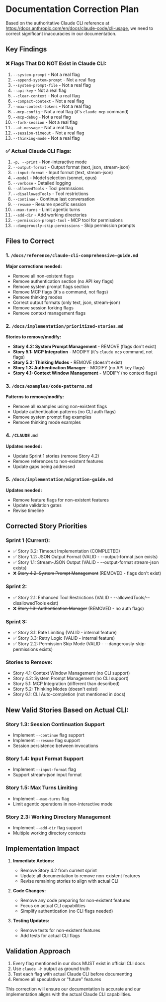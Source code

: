 # Documentation Correction Plan

Based on the authoritative Claude CLI reference at https://docs.anthropic.com/en/docs/claude-code/cli-usage, we need to correct significant inaccuracies in our documentation.

## Key Findings

### ❌ Flags That DO NOT Exist in Claude CLI:
1. `--system-prompt` - Not a real flag
2. `--append-system-prompt` - Not a real flag  
3. `--system-prompt-file` - Not a real flag
4. `--api-key` - Not a real flag
5. `--clear-context` - Not a real flag
6. `--compact-context` - Not a real flag
7. `--max-context-tokens` - Not a real flag
8. `--mcp-config` - Not a real flag (it's `claude mcp` command)
9. `--mcp-debug` - Not a real flag
10. `--fork-session` - Not a real flag
11. `--at-message` - Not a real flag
12. `--session-timeout` - Not a real flag
13. `--thinking-mode` - Not a real flag

### ✅ Actual Claude CLI Flags:
1. `-p, --print` - Non-interactive mode
2. `--output-format` - Output format (text, json, stream-json)
3. `--input-format` - Input format (text, stream-json) 
4. `--model` - Model selection (sonnet, opus)
5. `--verbose` - Detailed logging
6. `--allowedTools` - Tool permissions
7. `--disallowedTools` - Tool restrictions
8. `--continue` - Continue last conversation
9. `--resume` - Resume specific session
10. `--max-turns` - Limit agentic turns
11. `--add-dir` - Add working directories
12. `--permission-prompt-tool` - MCP tool for permissions
13. `--dangerously-skip-permissions` - Skip permission prompts

## Files to Correct

### 1. `/docs/reference/claude-cli-comprehensive-guide.md`
**Major corrections needed:**
- Remove all non-existent flags
- Remove authentication section (no API key flags)
- Remove system prompt flags section
- Remove MCP flags (it's a command, not flags)
- Remove thinking modes
- Correct output formats (only text, json, stream-json)
- Remove session forking flags
- Remove context management flags

### 2. `/docs/implementation/prioritized-stories.md`
**Stories to remove/modify:**
- **Story 4.2: System Prompt Management** - REMOVE (flags don't exist)
- **Story 5.1: MCP Integration** - MODIFY (it's `claude mcp` command, not flags)
- **Story 5.2: Thinking Modes** - REMOVE (doesn't exist)
- **Story 1.3: Authentication Manager** - MODIFY (no API key flags)
- **Story 4.1: Context Window Management** - MODIFY (no context flags)

### 3. `/docs/examples/code-patterns.md`
**Patterns to remove/modify:**
- Remove all examples using non-existent flags
- Update authentication patterns (no CLI auth flags)
- Remove system prompt flag examples
- Remove thinking mode examples

### 4. `/CLAUDE.md`
**Updates needed:**
- Update Sprint 1 stories (remove Story 4.2)
- Remove references to non-existent features
- Update gaps being addressed

### 5. `/docs/implementation/migration-guide.md`
**Updates needed:**
- Remove feature flags for non-existent features
- Update validation gates
- Revise timeline

## Corrected Story Priorities

### Sprint 1 (Current):
- ✅ Story 3.2: Timeout Implementation (COMPLETED)
- ✅ Story 1.2: JSON Output Format (VALID - --output-format json exists)
- ✅ Story 1.1: Stream-JSON Output (VALID - --output-format stream-json exists)
- ❌ ~~Story 4.2: System Prompt Management~~ (REMOVED - flags don't exist)

### Sprint 2:
- ✅ Story 2.1: Enhanced Tool Restrictions (VALID - --allowedTools/--disallowedTools exist)
- ❌ ~~Story 1.3: Authentication Manager~~ (REMOVED - no auth flags)

### Sprint 3:
- ✅ Story 3.1: Rate Limiting (VALID - internal feature)
- ✅ Story 3.3: Retry Logic (VALID - internal feature)
- ✅ Story 2.2: Permission Skip Mode (VALID - --dangerously-skip-permissions exists)

### Stories to Remove:
- Story 4.1: Context Window Management (no CLI support)
- Story 4.2: System Prompt Management (no CLI support)
- Story 5.1: MCP Integration (different than described)
- Story 5.2: Thinking Modes (doesn't exist)
- Story 6.1: CLI Auto-completion (not mentioned in docs)

## New Valid Stories Based on Actual CLI:

### Story 1.3: Session Continuation Support
- Implement `--continue` flag support
- Implement `--resume` flag support
- Session persistence between invocations

### Story 1.4: Input Format Support
- Implement `--input-format` flag
- Support stream-json input format

### Story 1.5: Max Turns Limiting
- Implement `--max-turns` flag
- Limit agentic operations in non-interactive mode

### Story 2.3: Working Directory Management
- Implement `--add-dir` flag support
- Multiple working directory contexts

## Implementation Impact

1. **Immediate Actions:**
   - Remove Story 4.2 from current sprint
   - Update all documentation to remove non-existent features
   - Revise remaining stories to align with actual CLI

2. **Code Changes:**
   - Remove any code preparing for non-existent features
   - Focus on actual CLI capabilities
   - Simplify authentication (no CLI flags needed)

3. **Testing Updates:**
   - Remove tests for non-existent features
   - Add tests for actual CLI flags

## Validation Approach

1. Every flag mentioned in our docs MUST exist in official CLI docs
2. Use `claude -h` output as ground truth
3. Test each flag with actual Claude CLI before documenting
4. Remove all speculative or "future" features

This correction will ensure our documentation is accurate and our implementation aligns with the actual Claude CLI capabilities.